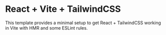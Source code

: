 # React + Vite + TailwindCSS

This template provides a minimal setup to get React + TailwindCSS working in Vite with HMR and some ESLint rules.
